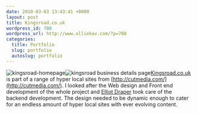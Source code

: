 ```yaml
--- 
date: 2010-03-03 13:43:41 +0000
layout: post
title: Kingsroad.co.uk
wordpress_id: 780
wordpress_url: http://www.olliekav.com/?p=780
categories: 
  title: Portfolio
  slug: portfolio
  autoslug: portfolio
---
```

![kingsroad-homepage](http://www.olliekav.com/wp-content/uploads/kingsroad-one.jpg "kingsroad-one")![kingsroad business details page](http://www.olliekav.com/wp-content/uploads/kingsroad-two.jpg "kingsroad-two")[Kingsroad.co.uk](http://kingsroad.co.uk) is part of a range of hyper local sites from [http://cutmedia.com/](http://cutmedia.com/). I looked after the Web design and Front end development of the whole project and [Elliot Draper](http://ejdraper.com/) took care of the backend development. The design needed to be dynamic enough to cater for an endless amount of hyper local sites with ever evolving content.
